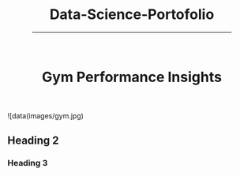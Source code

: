 <div align="center">
    <h1>Data-Science-Portofolio</h1>
</div>
<hr style="width: 80%; margin: auto;">
<br>
<br>
<div align="center">
     <h1>Gym Performance Insights</h1>
</div>
<br>
<br>
![data(images/gym.jpg)

## Heading 2

### Heading 3
